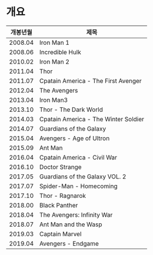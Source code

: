 # 개요
|개봉년월|제목|
|--|--|
|2008.04|Iron Man 1|
|2008.06|Incredible Hulk|
|2010.02|Iron Man 2|
|2011.04|Thor|
|2011.07|Cpatain America - The First Avenger|
|2012.04|The Avengers|
|2013.04|Iron Man3|
|2013.10|Thor - The Dark World|
|2014.03|Cpatain America - The Winter Soldier|
|2014.07|Guardians of the Galaxy|
|2015.04|Avengers - Age of Ultron|
|2015.09|Ant Man|
|2016.04|Cpatain America - Civil War|
|2016.10|Doctor Strange|
|2017.05|Guardians of the Galaxy VOL. 2|
|2017.07|Spider-Man - Homecoming|
|2017.10|Thor - Ragnarok|
|2018.00|Black Panther|
|2018.04|The Avengers: Infinity War|
|2018.07|Ant Man and the Wasp|
|2019.03|Captain Marvel|
|2019.04|Avengers - Endgame|
<!--stackedit_data:
eyJoaXN0b3J5IjpbLTE5ODM2MjA1ODksNzE3MDYzNDI5XX0=
-->